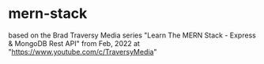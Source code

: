 # mern-stack

based on the Brad Traversy Media series "Learn The MERN Stack - Express & 
MongoDB Rest API" from Feb, 2022 at "https://www.youtube.com/c/TraversyMedia"
